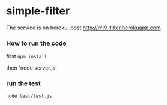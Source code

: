 # simple-filter

The service is on heroku, post http://mi9-filter.herokuapp.com

### How to run the code

first `npm install`

then 'node server.js'

### run the test

`node test/test.js`
